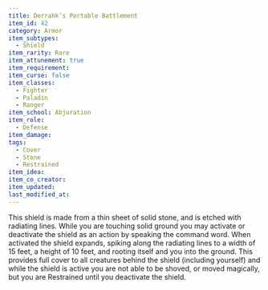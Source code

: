 ```yaml
---
title: Derrahk’s Portable Battlement
item_id: 42
category: Armor
item_subtypes:
  - Shield
item_rarity: Rare
item_attunement: true
item_requirement:
item_curse: false
item_classes:
  - Fighter
  - Paladin
  - Ranger
item_school: Abjuration
item_role:
  - Defense
item_damage:
tags:
  - Cover
  - Stone
  - Restrained
item_idea:
item_co_creator:
item_updated:
last_modified_at:
---
```


This shield is made from a thin sheet of solid stone, and is etched with radiating lines.
While you are touching solid ground you may activate or deactivate the shield as an action by speaking the command word. When activated the shield expands, spiking along the radiating lines to a width of 15 feet, a height of 10 feet, and rooting itself and you into the ground. This provides full cover to all creatures behind the shield (including yourself) and while the shield is active you are not able to be shoved, or moved magically, but you are Restrained until you deactivate the shield.
